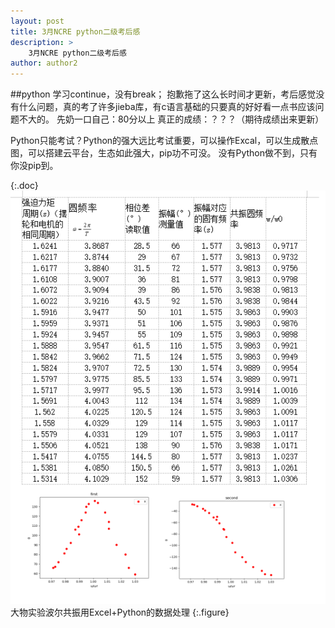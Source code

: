 ```yaml
---
layout: post
title: 3月NCRE python二级考后感
description: >
    3月NCRE python二级考后感
author: author2
---
```

##python 学习continue，没有break；
抱歉拖了这么长时间才更新，考后感觉没有什么问题，真的考了许多jieba库，有c语言基础的只要真的好好看一点书应该问题不大的。
先奶一口自己：80分以上
真正的成绩：？？？（期待成绩出来更新）

Python只能考试？Python的强大远比考试重要，可以操作Excal，可以生成散点图，可以搭建云平台，生态如此强大，pip功不可没。
没有Python做不到，只有你没pip到。

{:.doc}
![1](/assets/img/python/finish01.png)
大物实验波尔共振用Excel+Python的数据处理
{:.figure}

